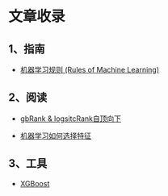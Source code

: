 # 文章收录

## 1、指南

* [机器学习规则 (Rules of Machine Learning)](https://developers.google.com/machine-learning/guides/rules-of-ml/?hl=zh-cn)

## 2、阅读

* [gbRank & logsitcRank自顶向下](https://mlnote.com/2016/09/18/gbRank-logsitRank-from-up-to-bottom/)

* [机器学习如何选择特征](https://zhuanlan.zhihu.com/p/38522541)

## 3、工具

* [XGBoost](https://xgboost.readthedocs.io/en/latest/index.html)